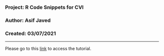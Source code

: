 ### Project: R Code Snippets for CVI 
### Author: Asif Javed  
### Created: 03/07/2021

---

Please go to this [link](http://htmlpreview.github.io/?https://github.com/pkuerten/single_cell_clustering_annotation.github.io/blob/main/webpage.html) to access the tutorial.
